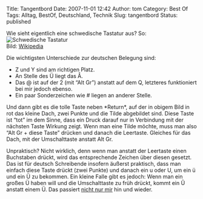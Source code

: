 Title: Tangentbord
Date: 2007-11-01 12:42
Author: tom
Category: Best Of
Tags: Alltag, BestOf, Deutschland, Technik
Slug: tangentbord
Status: published

Wie sieht eigentlich eine schwedische Tastatur aus? So:  
![Schwedische
Tastatur](/pic/swekeyb.png "Schwedische Tastatur")  
Bild: [Wikipedia](http://en.wikipedia.org/wiki/Image:KB_Sweden.svg)

Die wichtigsten Unterschiede zur deutschen Belegung sind:

-   Z und Y sind am richtigen Platz.
-   An Stelle des Ü liegt das Å.
-   Das @ ist auf der 2 (mit “Alt Gr”) anstatt auf dem Q, letzteres
    funktioniert bei mir jedoch ebenso.
-   Ein paar Sonderzeichen wie \# liegen an anderer Stelle.

</p>
Und dann gibt es die tolle Taste neben *Return*, auf der in obigem Bild
in rot das kleine Dach, zwei Punkte und die Tilde abgebildet sind. Diese
Taste ist “tot” im dem Sinne, dass ein Druck darauf nur in Verbindung
mit der nächsten Taste Wirkung zeigt. Wenn man eine Tilde möchte, muss
man also “Alt Gr + diese Taste” drücken und danach die Leertaste.
Gleiches für das Dach, mit der Umschalttaste anstatt Alt Gr.

Unpraktisch? Nicht wirklich, denn wenn man anstatt der Leertaste einen
Buchstaben drückt, wird das entsprechende Zeichen über diesen gesetzt.
Das ist für deutsch Schreibende insofern äußerst praktisch, dass man
einfach diese Taste drückt (zwei Punkte) und danach ein u oder U, um ein
ü und ein Ü zu bekommen. Ein kleine Falle gibt es jedoch: Wenn man ein
großes Ü haben will und die Umschalttaste zu früh drückt, kommt ein Û
anstatt einem Ü. Das passiert [nicht nur
mir](http://www.sr.se/cgi-bin/international/nyhetssidor/artikel.asp?nyheter=1&programid=2108&Artikel=1689603)
hin und wieder.

